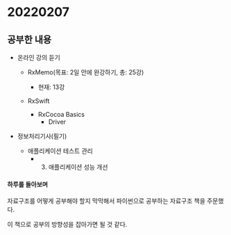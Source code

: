 # 20220207

## 공부한 내용
+ 온라인 강의 듣기  
  - RxMemo(목표: 2일 안에 완강하기, 총: 25강)
    * 현재: 13강
      
  - RxSwift
    * RxCocoa Basics
      + Driver
    
+ 정보처리기사(필기)
    * 애플리케이션 테스트 관리
      + 3. 애플리케이션 성능 개선

#### 하루를 돌아보며
자료구조를 어떻게 공부해야 할지 막막해서 파이썬으로 공부하는 자료구조 책을 주문했다.

이 책으로 공부의 방향성을 잡아가면 될 것 같다.
